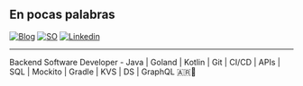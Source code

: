 <!--
**urrestarazu-alejandro/urrestarazu-alejandro** is a ✨ _special_ ✨ repository because its `README.md` (this file) appears on your GitHub profile.

Here are some ideas to get you started:

- 🔭 I’m currently working on ...
- 🌱 I’m currently learning ...
- 👯 I’m looking to collaborate on ...
- 🤔 I’m looking for help with ...
- 💬 Ask me about ...
- 📫 How to reach me: ...
- 😄 Pronouns: ...
- ⚡ Fun fact: ...
-->

## En pocas palabras

[![Blog](https://img.shields.io/badge/personal_blog-memobackend-ebebeb?style=for-the-badge&logo=github
)](https://memobackend.com.ar)
[![SO](https://img.shields.io/badge/stackoverflow-alejandro_urrestarazu-fa9a36?style=for-the-badge&logo=stackoverflow
)](https://es.stackoverflow.com/users/30418/alejandro-urrestarazu)
[![Linkedin](https://img.shields.io/badge/linkedin-aurrestarazu-blue?style=for-the-badge&logo=linkedin
)]([aaaa.com](https://www.linkedin.com/in/urrestarazualejandro))

-----

Backend Software Developer - Java | Goland | Kotlin | Git | CI/CD | APIs | SQL | Mockito | Gradle | KVS | DS | GraphQL
🇦🇷👋
